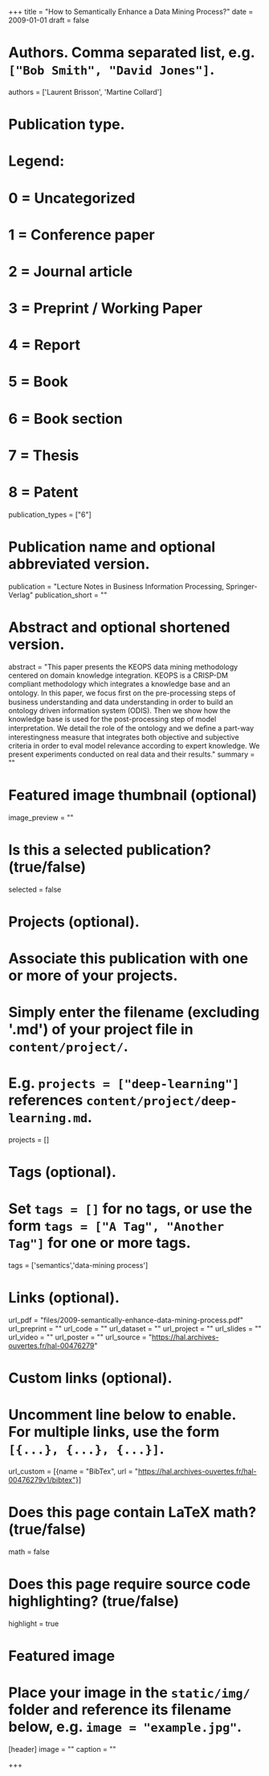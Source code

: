 +++
title = "How to Semantically Enhance a Data Mining Process?"
date = 2009-01-01
draft = false

# Authors. Comma separated list, e.g. `["Bob Smith", "David Jones"]`.
authors = ['Laurent Brisson', 'Martine Collard']

# Publication type.
# Legend:
# 0 = Uncategorized
# 1 = Conference paper
# 2 = Journal article
# 3 = Preprint / Working Paper
# 4 = Report
# 5 = Book
# 6 = Book section
# 7 = Thesis
# 8 = Patent
publication_types = ["6"]

# Publication name and optional abbreviated version.
publication = "Lecture Notes in Business Information Processing, Springer-Verlag"
publication_short = ""

# Abstract and optional shortened version.
abstract = "This paper presents the KEOPS data mining methodology centered on domain knowledge integration. KEOPS is a CRISP-DM compliant methodology which integrates a knowledge base and an ontology. In this paper, we focus ﬁrst on the pre-processing steps of business understanding and data understanding in order to build an ontology driven information system (ODIS). Then we show how the knowledge base is used for the post-processing step of model interpretation. We detail the role of the ontology and we deﬁne a part-way interestingness measure that integrates both objective and subjective criteria in order to eval model relevance according to expert knowledge. We present experiments conducted on real data and their results."
summary = ""

# Featured image thumbnail (optional)
image_preview = ""

# Is this a selected publication? (true/false)
selected = false

# Projects (optional).
#   Associate this publication with one or more of your projects.
#   Simply enter the filename (excluding '.md') of your project file in `content/project/`.
#   E.g. `projects = ["deep-learning"]` references `content/project/deep-learning.md`.
projects = []

# Tags (optional).
#   Set `tags = []` for no tags, or use the form `tags = ["A Tag", "Another Tag"]` for one or more tags.
tags = ['semantics','data-mining process']

# Links (optional).
url_pdf = "files/2009-semantically-enhance-data-mining-process.pdf"
url_preprint = ""
url_code = ""
url_dataset = ""
url_project = ""
url_slides = ""
url_video = ""
url_poster = ""
url_source = "https://hal.archives-ouvertes.fr/hal-00476279"

# Custom links (optional).
#   Uncomment line below to enable. For multiple links, use the form `[{...}, {...}, {...}]`.
url_custom = [{name = "BibTex", url = "https://hal.archives-ouvertes.fr/hal-00476279v1/bibtex"}]

# Does this page contain LaTeX math? (true/false)
math = false

# Does this page require source code highlighting? (true/false)
highlight = true

# Featured image
# Place your image in the `static/img/` folder and reference its filename below, e.g. `image = "example.jpg"`.
[header]
image = ""
caption = ""

+++

